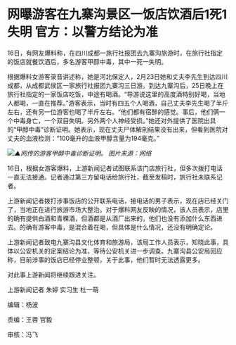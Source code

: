 # 网曝游客在九寨沟景区一饭店饮酒后1死1失明 官方：以警方结论为准

16日，有网友爆料称，在四川成都一旅行社报团去九寨沟旅游时，在旅行社指定的饭店就餐饮酒后，多名游客甲醇中毒，其中一死一失明。

根据爆料女游客录音讲述称，她是河北保定人，2月23日她和丈夫李先生到达四川成都，从成都武侯区一家旅行社报团九寨沟三日游。到达九寨沟后，25日晚上在旅行社指定的一家饭店吃饭，中途有喝酒。“导游说这里的高度酒特别好喝，当地人都喝，一直在推荐。”游客表示，当时有四五个人喝酒，自己丈夫李先生喝了半斤左右，还有另一位游客也喝了半斤左右。“他们都有宿醉的感觉。事后，他们俩一个中毒身亡，一个双目失明。另外两个人神经受损。”她还对外提供了医院出具的“甲醇中毒”诊断证明。她表示，现在丈夫尸体解剖结果没有出来，但看到医院对丈夫的血液检测：“100毫升的血液甲醇含量为194毫克。”

![](https://inews.gtimg.com/om_bt/OibiRj8mktjY2kfuaj3tTmACDXV-XY4sECWx9pXqmQcqMAA/1000)_▲网传的游客甲醇中毒诊断证明。 图片来源：网络_

16日，根据女游客爆料，上游新闻记者试图联系该门店旅行社，但多次拨打电话一直无法接通。记者通过第三方留电话给旅行社，截至发稿时，旅行社未联系记者。

上游新闻记者拨打涉事饭店的公开联系电话，接电话的男子表示，现在店已经关门了，当地正在进行旅游市场大整治。对于爆料网友反映的情况，该人员表示，店里的确有提供白酒和青稞酒，但酒都是从酒厂出来的，他们也没有添加什么东西进去。的确有游客中毒，是混合着在喝，但具体是什么情况，还没有明确定论。

上游新闻记者致电九寨沟县文化体育和旅游局，该局工作人员表示，知晓此事，具体以公安机关的定案结论为准，等待公安机关进一步调查。九寨沟县公安局回应称，目前涉事的饭店已经停业整顿，关于此事，他们暂时无法透露更多。

对此事上游新闻将继续跟进关注。

上游新闻记者 朱婷 实习生 杜一萌

编辑：杨波

责编：王蓉 官毅

审核：冯飞

